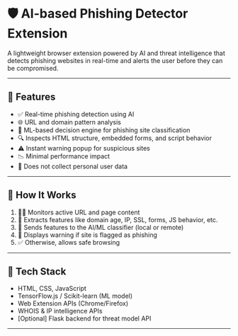 # 🛡️ AI-based Phishing Detector Extension

A lightweight browser extension powered by AI and threat intelligence that detects phishing websites in real-time and alerts the user before they can be compromised.

---

## 🚀 Features

- ✅ Real-time phishing detection using AI
- 🌐 URL and domain pattern analysis
- 🧠 ML-based decision engine for phishing site classification
- 🔍 Inspects HTML structure, embedded forms, and script behavior
- ⚠️ Instant warning popup for suspicious sites
- 📉 Minimal performance impact
- 🔐 Does not collect personal user data

---

## 🧠 How It Works

1. 🕵️‍♂️ Monitors active URL and page content
2. 🧬 Extracts features like domain age, IP, SSL, forms, JS behavior, etc.
3. 🧠 Sends features to the AI/ML classifier (local or remote)
4. 🚨 Displays warning if site is flagged as phishing
5. ✅ Otherwise, allows safe browsing

---

## 🧰 Tech Stack

- HTML, CSS, JavaScript
- TensorFlow.js / Scikit-learn (ML model)
- Web Extension APIs (Chrome/Firefox)
- WHOIS & IP intelligence APIs
- [Optional] Flask backend for threat model API

---
